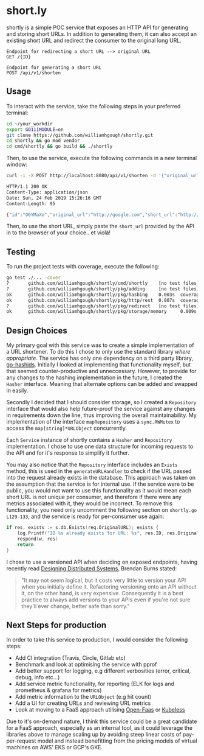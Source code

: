 # short.ly

shortly is a simple POC service that exposes an HTTP API for generating and storing short URLs. In addition to generating
them, it can also accept an existing short URL and redirect the consumer to the original long URL.

```http
Endpoint for redirecting a short URL --> original URL
GET /{ID}

Endpoint for generating a short URL
POST /api/v1/shorten
```

## Usage

To interact with the service, take the following steps in your preferred terminal:

```bash
cd ~/your_workdir
export GO111MODULE=on
git clone https://github.com/williamhgough/shortly.git
cd shortly && go mod vendor
cd cmd/shortly && go build && ./shortly
```

Then, to use the service, execute the following commands in a new terminal window:

```bash
curl -i -X POST http://localhost:8080/api/v1/shorten -d '{"original_url":"http://google.com"}'

HTTP/1.1 200 OK
Content-Type: application/json
Date: Sun, 24 Feb 2019 15:26:16 GMT
Content-Length: 95

{"id":"O6YMaXo","original_url":"http://google.com","short_url":"http://localhost:8080/O6YMaXo"}
```

Then, to use the short URL, simply paste the `short_url` provided by the API in to the browser of your choice.. et violà!

## Testing

To run the project tests with coverage, execute the following:

```bash
go test ./... -cover
?       github.com/williamhgough/shortly/cmd/shortly    [no test files]
?       github.com/williamhgough/shortly/pkg/adding     [no test files]
ok      github.com/williamhgough/shortly/pkg/hashing    0.003s  coverage: 80.0% of statements
ok      github.com/williamhgough/shortly/pkg/http/rest  0.007s  coverage: 75.0% of statements
?       github.com/williamhgough/shortly/pkg/redirect   [no test files]
ok      github.com/williamhgough/shortly/pkg/storage/memory     0.009s  coverage: 100.0% of statements
```

## Design Choices

My primary goal with this service was to create a simple implementation of a URL shortener. To do this I chose to only use the standard library _where appropriate_. The service has only one dependency on a third party library, [go-hashids](https://github.com/speps/go-hashids). Initially I looked at implementing that functionality myself, but that seemed counter-productive and unneccessary. However, to provide for any changes to the hashing implementation in the future, I created the `Hasher` interface. Meaning that alternate options can be added and swapped in easily.

Secondly I decided that I should consider storage, so I created a `Repository` interface that would also help future-proof the service against any changes in requirements down the line, thus improving the overall maintainability. My implementation of the interface `mapRepository` uses a `sync.RWMutex` to access the `map[string]*URLObject` concurrently.

Each `Service` instance of shortly contains a `Hasher` and `Repository` implementation. I chose to use one data structure for incoming requests to the API and for it's response to simplify it further.

You may also notice that the `Repository` interface includes an `Exists` method, this is used in the `generateURLHandler` to check if the URL passed into the request already exists in the database. This approach was taken on the assumption that the service is for internal use. If the service were to be public, you would not want to use this functionality as it would mean each short URL is not unique per consumer, and therefore if there were any metrics associated with it, they would be incorrect. To remove this functionality, you need only uncomment the following section on `shortly.go L129-133`, and the service is ready for per-consumer use again:

```go
if res, exists := s.db.Exists(req.OriginalURL); exists {
    log.Printf("ID %s already exists for URL: %s", res.ID, res.OriginalURL)
    respond(w, res)
    return
}
```

I chose to use a versioned API when deciding on exposed endpoints, having recently read [Designing Distributed Systems](https://www.amazon.co.uk/Designing-Distributed-Systems-Brendan-Burns/dp/1491983647), Brendan Burns stated:

> "It may not seem logical, but it costs very little to version your API when you initially define it. Refactoring versioning onto an API without it, on the other hand, is very expensive. Consequently it is a best practice to always add versions to your APIs even if you're not sure they'll ever change, better safe than sorry."

## Next Steps for production

In order to take this service to production, I would consider the following steps:

- Add CI integration (Travis, Circle, Gitlab etc)
- Benchmark and look at optimising the service with pprof
- Add better support for logging, e.g different verbosities (error, critical, debug, info etc...)
- Add service metric functionality, for reporting (ELK for logs and prometheus & grafana for metrics)
- Add metric information to the `URLObject` (e.g hit count)
- Add a UI for creating URLs and reviewing URL metrics
- Look at moving to a FaaS approach utilising [Open-Faas](https://www.openfaas.com/) or [Kubeless](https://kubeless.io/)

Due to it's on-demand nature, I think this service could be a great candidate for a FaaS approach, especially as an internal tool, as it could leverage the libraries above to manage scaling up by avoiding steep linear costs of pay-per-request model and instead benefitting from the pricing models of virtual machines on AWS' EKS or GCP's GKE.